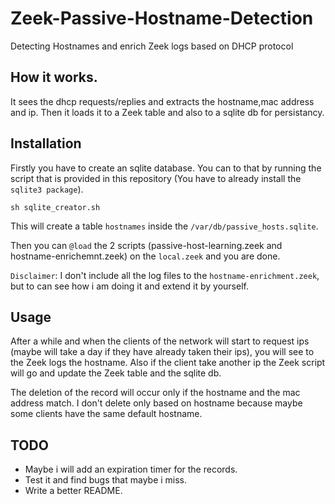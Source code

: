 # Zeek-Passive-Hostname-Detection
Detecting Hostnames and enrich Zeek logs based on DHCP protocol 

## How it works.

It sees the dhcp requests/replies and extracts the hostname,mac address and ip.
Then it loads it to a Zeek table and also to a sqlite db for persistancy.

## Installation

Firstly you have to create an sqlite database.
You can to that by running the script that is provided in this repository (You have to already install the `sqlite3 package`).

```
sh sqlite_creator.sh
```
This will create a table `hostnames` inside the `/var/db/passive_hosts.sqlite`.

Then you can `@load` the 2 scripts (passive-host-learning.zeek and hostname-enrichemnt.zeek) on the `local.zeek` and you are done. 

`Disclaimer`: I don't include all the log files to the `hostname-enrichment.zeek`, but to can see how i am doing it and extend it by yourself.

## Usage

After a while and when the clients of the network will start to request ips (maybe will take a day if they have already taken their ips), you 
will see to the Zeek logs the hostname. Also if the client take another ip the Zeek script will go and update the Zeek table and the sqlite db.

The deletion of the record will occur only if the hostname and the mac address match. I don't delete only based on hostname because maybe some clients have the same default hostname.

## TODO

- Maybe i will add an expiration timer for the records.
- Test it and find bugs that maybe i miss.
- Write a better README.
